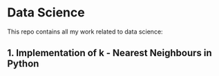 # Data Science

 This repo contains all my work related to data science:
 
## 1. Implementation of k - Nearest Neighbours in Python
